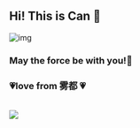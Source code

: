 ## Hi! This is Can 👋
<!--
**VanCoghChan/VanCoghChan** is a ✨ _special_ ✨ repository because its `README.md` (this file) appears on your GitHub profile.

Here are some ideas to get you started:

- 🔭 I’m currently working on ...
- 🌱 I’m currently learning ...
- 👯 I’m looking to collaborate on ...
- 🤔 I’m looking for help with ...
- 💬 Ask me about ...
- 📫 How to reach me: ...
- 😄 Pronouns: ...
- ⚡ Fun fact: ...
-->

![img](http://m.qpic.cn/psc?/V5075Bxo1gXaBh0gNE9s0A09AI0C5TlU/ruAMsa53pVQWN7FLK88i5qjRekxNSJS26OZcWC6qkjdLp5MdIp*1kJ8NabA.1HZ8TzF*wPzJ*mRFtIKjfv07gO.POdaMdfhhYfTlAke7IQA!/b&bo=WAJYAgAAAAACNxM!&rf=viewer_4)

### May the force be with you!🌌 
### 💗love from 雾都  💗<br />
<br />
<!-- ![](https://komarev.com/ghpvc/?username=VanCoghChan&style=flat-square&color=99cc33) -->
<a href="https://github.com/VanCoghChan">
    <img src="https://komarev.com/ghpvc/?username=VanCoghChan&style=for-the-badge&color=99cc33">
